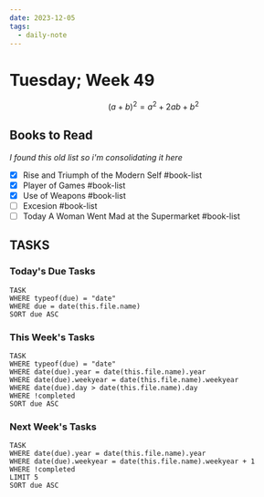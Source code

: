 ```yaml
---
date: 2023-12-05
tags:
  - daily-note
---
```


#  Tuesday; Week  49

$$
(a + b)^2 = a^2 + 2ab + b^2
$$

## Books to Read

*I found this old list so i'm consolidating it here*
- [X] Rise and Triumph of the Modern Self #book-list
- [x] Player of Games #book-list
- [x] Use of Weapons #book-list
- [ ] Excesion #book-list
- [ ] Today A Woman Went Mad at the Supermarket #book-list 

## TASKS

### Today's Due Tasks

```dataview
TASK 
WHERE typeof(due) = "date"
WHERE due = date(this.file.name)
SORT due ASC
```

### This Week's Tasks

```dataview
TASK 
WHERE typeof(due) = "date"
WHERE date(due).year = date(this.file.name).year
WHERE date(due).weekyear = date(this.file.name).weekyear
WHERE date(due).day > date(this.file.name).day
WHERE !completed
SORT due ASC
```

### Next Week's Tasks
```dataview
TASK 
WHERE date(due).year = date(this.file.name).year
WHERE date(due).weekyear = date(this.file.name).weekyear + 1
WHERE !completed
LIMIT 5
SORT due ASC
```
